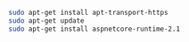 ﻿```sh
sudo apt-get install apt-transport-https
sudo apt-get update
sudo apt-get install aspnetcore-runtime-2.1
```
